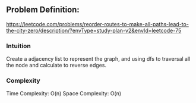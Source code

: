 ## Problem Definition: 
https://leetcode.com/problems/reorder-routes-to-make-all-paths-lead-to-the-city-zero/description/?envType=study-plan-v2&envId=leetcode-75

### Intuition
Create a adjacency list to represent the graph, and using dfs to traversal all the node and calculate to reverse edges.

### Complexity
Time Complexity: O(n)
Space Complexity: O(n)
